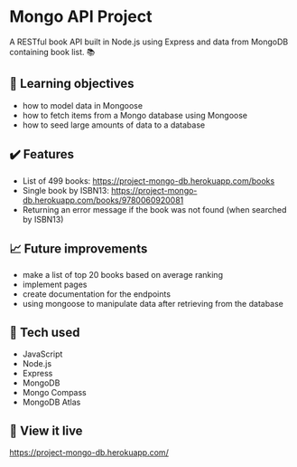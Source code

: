# Mongo API Project

A RESTful book API built in Node.js using Express and data from MongoDB containing book list. :books:

## :brain: Learning objectives
- how to model data in Mongoose
- how to fetch items from a Mongo database using Mongoose
- how to seed large amounts of data to a database

## :heavy_check_mark: Features
- List of 499 books: https://project-mongo-db.herokuapp.com/books
- Single book by ISBN13: https://project-mongo-db.herokuapp.com/books/9780060920081
- Returning an error message if the book was not found (when searched by ISBN13)

## :chart_with_upwards_trend: Future improvements
- make a list of top 20 books based on average ranking
- implement pages 
- create documentation for the endpoints
- using mongoose to manipulate data after retrieving from the database
 
## :robot: Tech used 
- JavaScript
- Node.js
- Express
- MongoDB
- Mongo Compass
- MongoDB Atlas

## :eyes: View it live
https://project-mongo-db.herokuapp.com/
